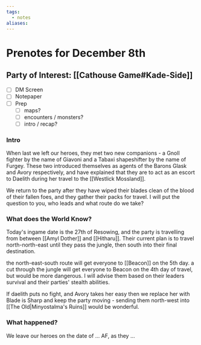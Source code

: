 ```yaml
---
tags:
  - notes
aliases:
---
```


# Prenotes for December 8th
## Party of Interest: [[Cathouse Game#Kade-Side]]
- [ ] DM Screen
- [ ] Notepaper
- [ ] Prep
	- [ ] maps?
	- [ ] encounters / monsters?
	- [ ] intro / recap?

### Intro

When last we left our heroes, they met two new companions - a Gnoll fighter by the name of Giavoni and a Tabaxi shapeshifter by the name of Furgey. These two introduced themselves as agents of the Barons Glask and Avory respectively, and have explained that they are to act as an escort to Daelith during her travel to the [[Westlick Mossland]]. 

We return to the party after they have wiped their blades clean of the blood of their fallen foes, and they gather their packs for travel. I will put the question to you, who leads and what route do we take?

### What does the World Know?
Today's ingame date is the 27th of Resowing, and the party is travelling from between [[Amyl Dother]] and [[Hitharu]]. Their current plan is to travel north-north-east until they pass the jungle, then south into their final destination.

the north-east-south route will get everyone to [[Beacon]] on the 5th day.
a cut through the jungle will get everyone to Beacon on the 4th day of travel, but would be more dangerous. I will advise them based on their leaders survival and their parties' stealth abilities.

If daelith puts no fight, and Avory takes her easy then we replace her with Blade is Sharp and keep the party moving - sending them north-west into [[The Old|Minyostalma's Ruins]] would be wonderful. 

### What happened?


We leave our heroes on the date of ... AF, as they ...